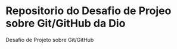 # Repositorio do Desafio de Projeo sobre Git/GitHub da           Dio
Desafio de Projeto sobre Git/GitHub
